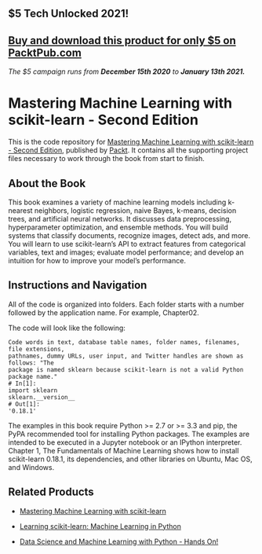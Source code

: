 ## $5 Tech Unlocked 2021!
[Buy and download this product for only $5 on PacktPub.com](https://www.packtpub.com/)
-----
*The $5 campaign         runs from __December 15th 2020__ to __January 13th 2021.__*

# Mastering Machine Learning with scikit-learn - Second Edition
This is the code repository for [Mastering Machine Learning with scikit-learn - Second Edition](https://www.packtpub.com/big-data-and-business-intelligence/mastering-machine-learning-scikit-learn-second-edition?utm_source=github&utm_medium=repository&utm_campaign=9781788299879), published by [Packt](https://www.packtpub.com/?utm_source=github). It contains all the supporting project files necessary to work through the book from start to finish.
## About the Book
This book examines a variety of machine learning models including k-nearest neighbors, logistic regression, naive Bayes, k-means, decision trees, and artificial neural networks. It discusses data preprocessing, hyperparameter optimization, and ensemble methods. You will build systems that classify documents, recognize images, detect ads, and more. You will learn to use scikit-learn’s API to extract features from categorical variables, text and images; evaluate model performance; and develop an intuition for how to improve your model’s performance.

## Instructions and Navigation
All of the code is organized into folders. Each folder starts with a number followed by the application name. For example, Chapter02.



The code will look like the following:
```
Code words in text, database table names, folder names, filenames, file extensions,
pathnames, dummy URLs, user input, and Twitter handles are shown as follows: "The
package is named sklearn because scikit-learn is not a valid Python package name."
# In[1]:
import sklearn
sklearn.__version__
# Out[1]:
'0.18.1'
```

The examples in this book require Python >= 2.7 or >= 3.3 and pip, the PyPA recommended tool for installing Python packages. The examples are intended to be executed in a Jupyter notebook or an IPython interpreter. Chapter 1, The Fundamentals of Machine Learning shows how to install scikit-learn 0.18.1, its dependencies, and other libraries on Ubuntu, Mac OS, and Windows.

## Related Products
* [Mastering Machine Learning with scikit-learn](https://www.packtpub.com/big-data-and-business-intelligence/mastering-machine-learning-scikit-learn?utm_source=github&utm_medium=repository&utm_campaign=9781783988365)

* [Learning scikit-learn: Machine Learning in Python](https://www.packtpub.com/big-data-and-business-intelligence/learning-scikit-learn-machine-learning-python?utm_source=github&utm_medium=repository&utm_campaign=9781783281930)

* [Data Science and Machine Learning with Python - Hands On!](https://www.packtpub.com/big-data-and-business-intelligence/data-science-and-machine-learning-python-hands?utm_source=github&utm_medium=repository&utm_campaign=9781787280748)

